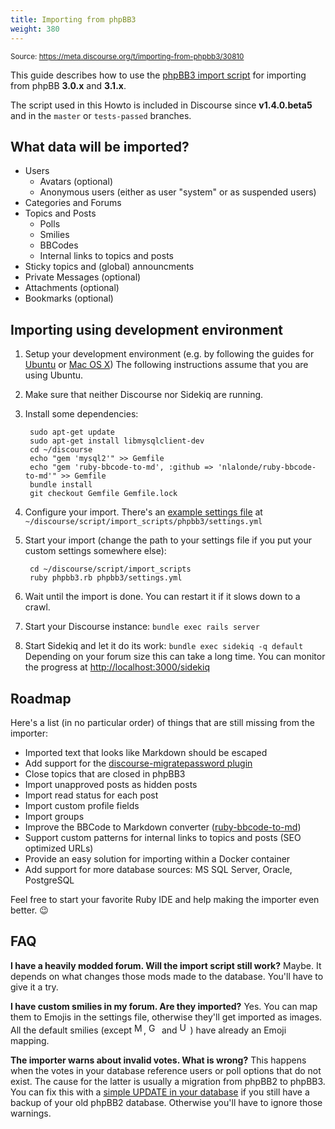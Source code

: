 ```yaml
---
title: Importing from phpBB3
weight: 380
---
```


<small class="doc-source">Source: https://meta.discourse.org/t/importing-from-phpbb3/30810</small>

This guide describes how to use the [phpBB3 import script][1] for importing from phpBB **3.0.x** and **3.1.x**.

The script used in this Howto is included in Discourse since **v1.4.0.beta5** and in the `master` or `tests-passed` branches.

## What data will be imported?
- Users
  - Avatars (optional)
  - Anonymous users (either as user "system" or as suspended users)
- Categories and Forums
- Topics and Posts
  - Polls
  - Smilies
  - BBCodes
  - Internal links to topics and posts
- Sticky topics and (global) announcments
- Private Messages (optional)
- Attachments (optional)
- Bookmarks (optional)


## Importing using development environment
1. Setup your development environment (e.g. by following the guides for [Ubuntu][2] or [Mac OS X][3])
   The following instructions assume that you are using Ubuntu.

1. Make sure that neither Discourse nor Sidekiq are running.

1. Install some dependencies:

        sudo apt-get update
        sudo apt-get install libmysqlclient-dev
        cd ~/discourse
        echo "gem 'mysql2'" >> Gemfile
        echo "gem 'ruby-bbcode-to-md', :github => 'nlalonde/ruby-bbcode-to-md'" >> Gemfile
        bundle install
        git checkout Gemfile Gemfile.lock

1. Configure your import. There's an [example settings file][4] at `~/discourse/script/import_scripts/phpbb3/settings.yml`

1. Start your import (change the path to your settings file if you put your custom settings somewhere else):

        cd ~/discourse/script/import_scripts
        ruby phpbb3.rb phpbb3/settings.yml

1. Wait until the import is done. You can restart it if it slows down to a crawl.

1. Start your Discourse instance: `bundle exec rails server`

1. Start Sidekiq and let it do its work: `bundle exec sidekiq -q default`
   Depending on your forum size this can take a long time. You can monitor the progress at [http://localhost:3000/sidekiq][5] 


## Roadmap
Here's a list (in no particular order) of things that are still missing from the importer:

- Imported text that looks like Markdown should be escaped
- Add support for the [discourse-migratepassword plugin][6]
- Close topics that are closed in phpBB3
- Import unapproved posts as hidden posts
- Import read status for each post
- Import custom profile fields
- Import groups
- Improve the BBCode to Markdown converter ([ruby-bbcode-to-md][7])
- Support custom patterns for internal links to topics and posts (SEO optimized URLs)
- Provide an easy solution for importing within a Docker container
- Add support for more database sources: MS SQL Server, Oracle, PostgreSQL

Feel free to start your favorite Ruby IDE and help making the importer even better. :wink:   


## FAQ
**I have a heavily modded forum. Will the import script still work?**
  Maybe. It depends on what changes those mods made to the database. You'll have to give it a try.

**I have custom smilies in my forum. Are they imported?**
  Yes. You can map them to Emojis in the settings file, otherwise they'll get imported as images. All the default smilies (except <img src="//discourse-meta.s3-us-west-1.amazonaws.com/original/3X/4/4/442e459c5ced45cb70e8a05e77e07cea6fee4928.gif" width="15" height="17" title="Mr. Green">, <img src="//discourse-meta.s3-us-west-1.amazonaws.com/original/3X/5/a/5ab5dab9a2b10cda0879d36b4794bf6f0f0bb7bc.gif" width="17" height="17" title="Geek"> and <img src="//discourse-meta.s3-us-west-1.amazonaws.com/original/3X/6/0/60aa0bc609d6c1cf1242a151e9c1410e4f9e6e44.gif" width="17" height="18" title="Uber Geek">) have already an Emoji mapping.

**The importer warns about invalid votes. What is wrong?**
  This happens when the votes in your database reference users or poll options that do not exist. The cause for the latter is usually a migration from phpBB2 to phpBB3. You can fix this with a [simple UPDATE in your database][8] if you still have a backup of your old phpBB2 database. Otherwise you'll have to ignore those warnings.


  [1]: https://github.com/discourse/discourse/blob/master/script/import_scripts/phpbb3.rb
  [2]: https://meta.discourse.org/t/beginners-guide-to-install-discourse-on-ubuntu-for-development/14727
  [3]: https://meta.discourse.org/t/beginners-guide-to-install-discourse-on-mac-os-x-for-development/15772
  [4]: https://github.com/discourse/discourse/blob/master/script/import_scripts/phpbb3/settings.yml
  [5]: http://localhost:3000/sidekiq
  [6]: https://github.com/discoursehosting/discourse-migratepassword
  [7]: https://github.com/nlalonde/ruby-bbcode-to-md
  [8]: https://gist.github.com/gschlager/c6ba58bdd2fa2839aebd
